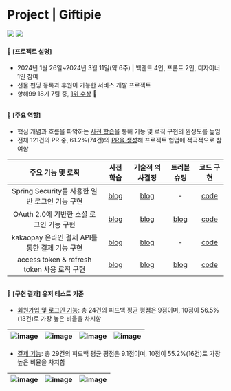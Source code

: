 ####  
# Project | Giftipie
<a href="https://github.com/Gift-For-You-Project/gift-for-you-BE"><img src="https://img.shields.io/badge/[Giftipie]-Team Repository-FF7C7C"/></a> <a href="https://jisulee-shsf.tistory.com/category/%F0%9F%93%8C%20Project%20%7C%20Giftipie"><img src="https://img.shields.io/badge/[Giftipie]-Project Blog-FF7C7C"/></a>
#### 📌 [프로젝트 설명]
- 2024년 1월 26일~2024년 3월 11일(약 6주) | 백엔드 4인, 프론트 2인, 디자이너 1인 참여
- 선물 펀딩 등록과 후원이 가능한 서비스 개발 프로젝트 
- 항해99 18기 7팀 중, [1위 수상](https://github.com/jisulee-shsf/java-spring-boot-project/assets/109773795/f68ffdda-8206-4242-b37f-06e7a3e1bdc7) 🏅
##
#### 📌 [주요 역할]
- 핵심 개념과 흐름을 파악하는 [사전 학습](https://jisulee-shsf.tistory.com/category/%F0%9F%93%8C%20Project%20%7C%20Giftipie/Web%20%26%20Spring)을 통해 기능 및 로직 구현의 완성도를 높임
- 전체 121건의 PR 중, 61.2%(74건)의 [PR을 생성](https://github.com/Gift-For-You-Project/gift-for-you-BE/pulls?page=1&q=is%3Apr+is%3Aclosed+author%3Ajisulee-shsf)해 프로젝트 협업에 적극적으로 참여함

|주요 기능 및 로직|사전 학습|기술적 의사결정|트러블 슈팅|코드 구현|
|:---:|:---:|:---:|:---:|:---:|
|Spring Security를 사용한 일반 로그인 기능 구현　|[blog](https://jisulee-shsf.tistory.com/438)|[blog](https://jisulee-shsf.tistory.com/432)|-|[code](./src/main/java/com/giftforyoube/global/jwt/filter/JwtAuthenticationFilter.java)|
|OAuth 2.0에 기반한 소셜 로그인 기능 구현　|[blog](https://jisulee-shsf.tistory.com/437)|[blog](https://jisulee-shsf.tistory.com/432)|[blog](https://jisulee-shsf.tistory.com/464)|[code](./src/main/java/com/giftforyoube/user/service)|
|kakaopay 온라인 결제 API를 통한 결제 기능 구현　|[blog](https://jisulee-shsf.tistory.com/434)|[blog](https://jisulee-shsf.tistory.com/433)|-|[code](./src/main/java/com/giftforyoube/donation/service/DonationService.java)|
|access token & refresh token 사용 로직 구현　|[blog](https://jisulee-shsf.tistory.com/431)|[blog](https://jisulee-shsf.tistory.com/415)|[blog](https://jisulee-shsf.tistory.com/457)|[code](./src/main/java/com/giftforyoube/global/jwt/filter/JwtAuthorizationFilter.java)|
##
#### 📌 [구현 결과] 유저 테스트 기준
- [회원가입 및 로그인 기능](https://jisulee-shsf.tistory.com/455): 총 24건의 피드백 평균 평점은 9점이며, 10점이 56.5%(13건)로 가장 높은 비율을 차지함
  
|![image](https://github.com/jisulee-shsf/java-spring-boot-project/assets/109773795/178c44da-31f7-46c7-a3d2-526c7b01c98f)|![image](https://github.com/jisulee-shsf/java-spring-boot-project/assets/109773795/664328a2-b013-482a-9024-f3517f0b1dd3)|![image](https://github.com/jisulee-shsf/save-postgresql/assets/109773795/9b35f028-3b77-477f-9130-e7f6c7bfdbb8)|![image](https://github.com/jisulee-shsf/save-postgresql/assets/109773795/aad0e02e-745a-4c8b-bba7-4e86bde78a06)|
|:---:|:---:|:---:|:---:|

- [결제 기능](https://jisulee-shsf.tistory.com/462): 총 29건의 피드백 평균 평점은 9.1점이며, 10점이 55.2%(16건)로 가장 높은 비율을 차지함
  
|![image](https://github.com/jisulee-shsf/save-postgresql/assets/109773795/318dd62a-a6b3-47cd-9096-fe976a0251dd)|![image](https://github.com/jisulee-shsf/save-postgresql/assets/109773795/be9832c8-ea19-4f0d-ad0d-f4a778421450)|![image](https://github.com/jisulee-shsf/save-postgresql/assets/109773795/0c48a130-a16b-45cb-a12e-38fd991b58de)|
|:---:|:---:|:---:|

####
